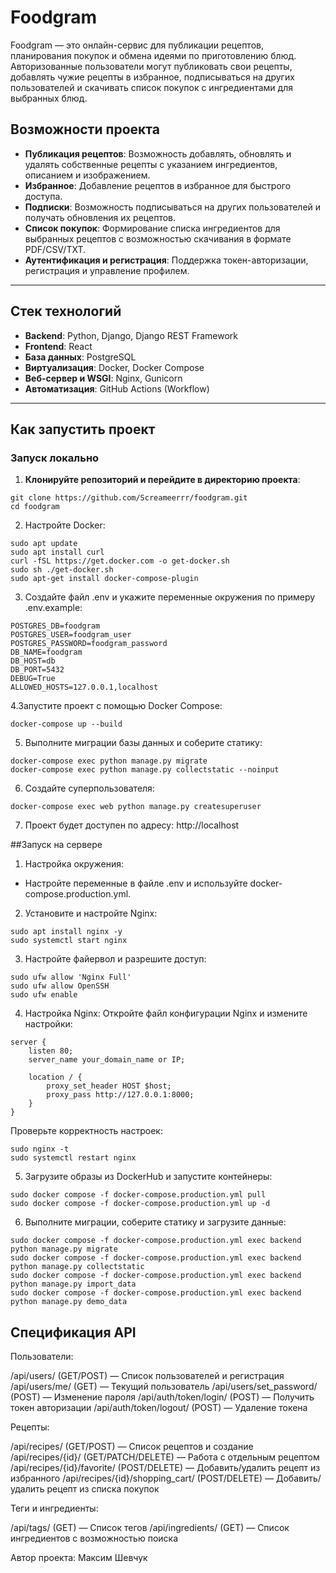 # Foodgram

Foodgram — это онлайн-сервис для публикации рецептов, планирования покупок и обмена идеями по приготовлению блюд. Авторизованные пользователи могут публиковать свои рецепты, добавлять чужие рецепты в избранное, подписываться на других пользователей и скачивать список покупок с ингредиентами для выбранных блюд.

## Возможности проекта

- **Публикация рецептов**: Возможность добавлять, обновлять и удалять собственные рецепты с указанием ингредиентов, описанием и изображением.
- **Избранное**: Добавление рецептов в избранное для быстрого доступа.
- **Подписки**: Возможность подписываться на других пользователей и получать обновления их рецептов.
- **Список покупок**: Формирование списка ингредиентов для выбранных рецептов с возможностью скачивания в формате PDF/CSV/TXT.
- **Аутентификация и регистрация**: Поддержка токен-авторизации, регистрация и управление профилем.

---

## Стек технологий

- **Backend**: Python, Django, Django REST Framework
- **Frontend**: React
- **База данных**: PostgreSQL
- **Виртуализация**: Docker, Docker Compose
- **Веб-сервер и WSGI**: Nginx, Gunicorn
- **Автоматизация**: GitHub Actions (Workflow)

---

## Как запустить проект

### Запуск локально

1. **Клонируйте репозиторий и перейдите в директорию проекта**:
   
```
git clone https://github.com/Screameerrr/foodgram.git
cd foodgram
```

2. Настройте Docker:
   
 ```
sudo apt update
sudo apt install curl
curl -fSL https://get.docker.com -o get-docker.sh
sudo sh ./get-docker.sh
sudo apt-get install docker-compose-plugin
```

3. Создайте файл .env и укажите переменные окружения по примеру .env.example:
   
 ```
POSTGRES_DB=foodgram
POSTGRES_USER=foodgram_user
POSTGRES_PASSWORD=foodgram_password
DB_NAME=foodgram
DB_HOST=db
DB_PORT=5432
DEBUG=True
ALLOWED_HOSTS=127.0.0.1,localhost
```

4.Запустите проект с помощью Docker Compose:

```
docker-compose up --build
```

5. Выполните миграции базы данных и соберите статику:

```
docker-compose exec python manage.py migrate
docker-compose exec python manage.py collectstatic --noinput
```

6. Создайте суперпользователя:

```
docker-compose exec web python manage.py createsuperuser
```

7. Проект будет доступен по адресу: http://localhost



##Запуск на сервере

1. Настройка окружения:
   
- Настройте переменные в файле .env и используйте docker-compose.production.yml.

2. Установите и настройте Nginx:

```
sudo apt install nginx -y
sudo systemctl start nginx
```

3. Настройте файервол и разрешите доступ:

```
sudo ufw allow 'Nginx Full'
sudo ufw allow OpenSSH
sudo ufw enable
```

4.  Настройка Nginx: Откройте файл конфигурации Nginx и измените настройки:

```
server {
    listen 80;
    server_name your_domain_name or IP;

    location / {
        proxy_set_header HOST $host;
        proxy_pass http://127.0.0.1:8000;
    }
}
```
Проверьте корректность настроек:

```
sudo nginx -t
sudo systemctl restart nginx
```


5.  Загрузите образы из DockerHub и запустите контейнеры:

```
sudo docker compose -f docker-compose.production.yml pull
sudo docker compose -f docker-compose.production.yml up -d
```

6.  Выполните миграции, соберите статику и загрузите данные:

```
sudo docker compose -f docker-compose.production.yml exec backend python manage.py migrate
sudo docker compose -f docker-compose.production.yml exec backend python manage.py collectstatic
sudo docker compose -f docker-compose.production.yml exec backend python manage.py import_data
sudo docker compose -f docker-compose.production.yml exec backend python manage.py demo_data
```


## Спецификация API


Пользователи:

/api/users/ (GET/POST) — Список пользователей и регистрация
/api/users/me/ (GET) — Текущий пользователь
/api/users/set_password/ (POST) — Изменение пароля
/api/auth/token/login/ (POST) — Получить токен авторизации
/api/auth/token/logout/ (POST) — Удаление токена


Рецепты:

/api/recipes/ (GET/POST) — Список рецептов и создание
/api/recipes/{id}/ (GET/PATCH/DELETE) — Работа с отдельным рецептом
/api/recipes/{id}/favorite/ (POST/DELETE) — Добавить/удалить рецепт из избранного
/api/recipes/{id}/shopping_cart/ (POST/DELETE) — Добавить/удалить рецепт из списка покупок


Теги и ингредиенты:

/api/tags/ (GET) — Список тегов
/api/ingredients/ (GET) — Список ингредиентов с возможностью поиска


Автор проекта: Максим Шевчук
